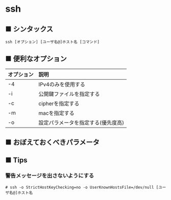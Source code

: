 # ssh
## ■ シンタックス
```
ssh [オプション] [ユーザ名@]ホスト名 [コマンド]
```
## ■ 便利なオプション
|オプション|説明|
|:---|:---|
|-4|IPv4のみを使用する|
|-i|公開鍵ファイルを指定する|
|-c|cipherを指定する|
|-m|macを指定する|
|-o|設定パラメータを指定する(優先度高)|

## ■ おぼえておくべきパラメータ

## ■ Tips
### 警告メッセージを出さないようにする
```
# ssh -o StrictHostKeyChecking=no -o UserKnownHostsFile=/dev/null [ユーザ名@]ホスト名
```
